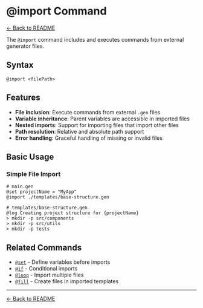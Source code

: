 # @import Command

[← Back to README](../../README.md)

The `@import` command includes and executes commands from external generator files.

## Syntax

```
@import <filePath>
```

## Features

- **File inclusion**: Execute commands from external `.gen` files
- **Variable inheritance**: Parent variables are accessible in imported files
- **Nested imports**: Support for importing files that import other files
- **Path resolution**: Relative and absolute path support
- **Error handling**: Graceful handling of missing or invalid files

## Basic Usage

### Simple File Import
```plaintext
# main.gen
@set projectName = "MyApp"
@import ./templates/base-structure.gen
```

```plaintext
# templates/base-structure.gen
@log Creating project structure for {projectName}
> mkdir -p src/components
> mkdir -p src/utils
> mkdir -p tests
```

## Related Commands

- [`@set`](set.md) - Define variables before imports
- [`@if`](if.md) - Conditional imports
- [`@loop`](loop.md) - Import multiple files
- [`@fill`](fill.md) - Create files in imported templates

---

[← Back to README](../../README.md)